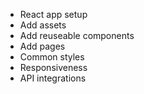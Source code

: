 - React app setup
- Add assets
- Add reuseable components
- Add pages
- Common styles 
- Responsiveness
- API integrations
